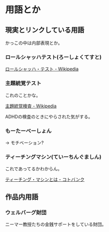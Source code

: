 # 用語とか

## 現実とリンクしている用語

かっこの中は内部表現とか。

### ロールシャッハテスト(ろーしょくてすと)

[ロールシャッハ・テスト - Wikipedia](https://ja.wikipedia.org/wiki/%E3%83%AD%E3%83%BC%E3%83%AB%E3%82%B7%E3%83%A3%E3%83%83%E3%83%8F%E3%83%BB%E3%83%86%E3%82%B9%E3%83%88)

### 主題統覚テスト

これのことかな。

[主題統覚検査 - Wikipedia](https://ja.wikipedia.org/wiki/%E4%B8%BB%E9%A1%8C%E7%B5%B1%E8%A6%9A%E6%A4%9C%E6%9F%BB)

ADHDの検査のときにやらされた気がする。

### もーたーべーしょん

-> モチベーション?

### ティーチングマシン(ていーちんぐましん)

これであってるかわからん。

[ティーチング・マシンとは - コトバンク](https://kotobank.jp/word/%E3%83%86%E3%82%A3%E3%83%BC%E3%83%81%E3%83%B3%E3%82%B0%E3%83%BB%E3%83%9E%E3%82%B7%E3%83%B3-100248)

## 作品内用語

### ウェルバーグ財団

ニーマー教授たちの金銭サポートをしている財団。
